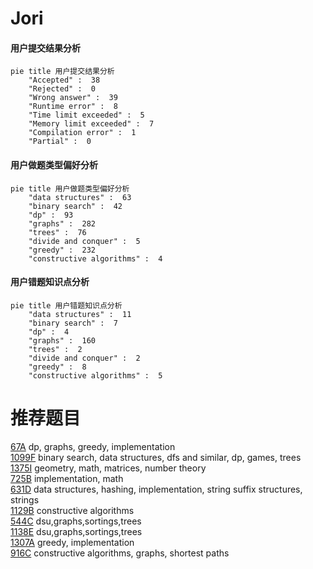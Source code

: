 # Jori

<!-- tabs:start -->



#### **用户提交结果分析**

```mermaid
pie title 用户提交结果分析
    "Accepted" :  38
    "Rejected" :  0
    "Wrong answer" :  39
    "Runtime error" :  8
    "Time limit exceeded" :  5
    "Memory limit exceeded" :  7
    "Compilation error" :  1
    "Partial" :  0
```

#### **用户做题类型偏好分析**

```mermaid
pie title 用户做题类型偏好分析
    "data structures" :  63
    "binary search" :  42
    "dp" :  93
    "graphs" :  282
    "trees" :  76
    "divide and conquer" :  5
    "greedy" :  232
    "constructive algorithms" :  4
```
#### **用户错题知识点分析**

```mermaid
pie title 用户错题知识点分析
    "data structures" :  11
    "binary search" :  7
    "dp" :  4
    "graphs" :  160
    "trees" :  2
    "divide and conquer" :  2
    "greedy" :  8
    "constructive algorithms" :  5
```



<!-- tabs:end -->
# 推荐题目
[67A](https://codeforces.com/contest/67/problem/A)		dp,
                        graphs,
                        greedy,
                        implementation		  
[1099F](https://codeforces.com/contest/1099/problem/F)		binary search,
                        data structures,
                        dfs and similar,
                        dp,
                        games,
                        trees		  
[1375I](https://codeforces.com/contest/1375/problem/I)		geometry,
                        math,
                        matrices,
                        number theory		  
[725B](https://codeforces.com/contest/725/problem/B)		implementation,
                        math		  
[631D](https://codeforces.com/contest/631/problem/D)		data structures,
                        hashing,
                        implementation,
                        string suffix structures,
                        strings		  
[1129B](https://codeforces.com/contest/1129/problem/B)		constructive algorithms		  
[544C](https://codeforces.com/contest/544/problem/C)		dsu,graphs,sortings,trees		  
[1138E](https://codeforces.com/contest/1138/problem/E)		dsu,graphs,sortings,trees		  
[1307A](https://codeforces.com/contest/1307/problem/A)		greedy,
                        implementation		  
[916C](https://codeforces.com/contest/916/problem/C)		constructive algorithms,
                        graphs,
                        shortest paths		  
